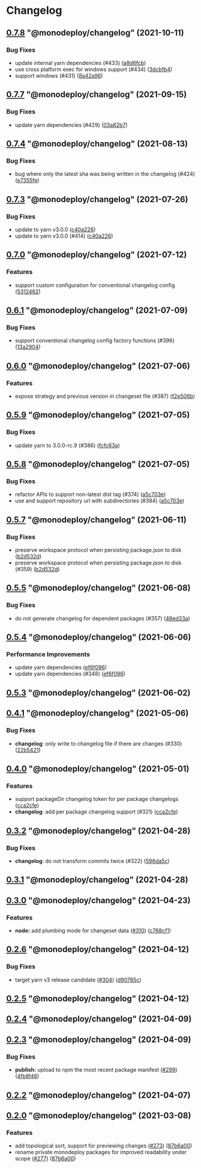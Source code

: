 # Changelog

<!-- MONODEPLOY:BELOW -->

## [0.7.8](https://github.com/tophat/monodeploy/compare/@monodeploy/changelog@0.7.7...@monodeploy/changelog@0.7.8) "@monodeploy/changelog" (2021-10-11)<a name="0.7.8"></a>

### Bug Fixes

* update internal yarn dependencies (#433) ([a8d6fcb](https://github.com/tophat/monodeploy/commits/a8d6fcb))
* use cross platform exec for windows support (#434) ([3dcbfb4](https://github.com/tophat/monodeploy/commits/3dcbfb4))
* support windows (#431) ([8a42a96](https://github.com/tophat/monodeploy/commits/8a42a96))




## [0.7.7](https://github.com/tophat/monodeploy/compare/@monodeploy/changelog@0.7.6...@monodeploy/changelog@0.7.7) "@monodeploy/changelog" (2021-09-15)<a name="0.7.7"></a>

### Bug Fixes

* update yarn dependencies (#429) ([03a82b7](https://github.com/tophat/monodeploy/commits/03a82b7))




## [0.7.4](https://github.com/tophat/monodeploy/compare/@monodeploy/changelog@0.7.3...@monodeploy/changelog@0.7.4) "@monodeploy/changelog" (2021-08-13)<a name="0.7.4"></a>

### Bug Fixes

* bug where only the latest sha was being written in the changelog (#424) ([e7355fe](https://github.com/tophat/monodeploy/commits/e7355fe))




## [0.7.3](https://github.com/tophat/monodeploy/compare/@monodeploy/changelog@0.7.2...@monodeploy/changelog@0.7.3) "@monodeploy/changelog" (2021-07-26)<a name="0.7.3"></a>

### Bug Fixes

* update to yarn v3.0.0 ([c40a226](https://github.com/tophat/monodeploy/commits/c40a226))
* update to yarn v3.0.0 (#414) ([c40a226](https://github.com/tophat/monodeploy/commits/c40a226))




## [0.7.0](https://github.com/tophat/monodeploy/compare/@monodeploy/changelog@0.6.1...@monodeploy/changelog@0.7.0) "@monodeploy/changelog" (2021-07-12)<a name="0.7.0"></a>

### Features

* support custom configuration for conventional changelog config ([5312462](https://github.com/tophat/monodeploy/commits/5312462))




## [0.6.1](https://github.com/tophat/monodeploy/compare/@monodeploy/changelog@0.6.0...@monodeploy/changelog@0.6.1) "@monodeploy/changelog" (2021-07-09)<a name="0.6.1"></a>

### Bug Fixes

* support conventional changelog config factory functions (#396) ([13a2904](https://github.com/tophat/monodeploy/commits/13a2904))




## [0.6.0](https://github.com/tophat/monodeploy/compare/@monodeploy/changelog@0.5.9...@monodeploy/changelog@0.6.0) "@monodeploy/changelog" (2021-07-06)<a name="0.6.0"></a>

### Features

* expose strategy and previous version in changeset file (#387) ([f2e506b](https://github.com/tophat/monodeploy/commits/f2e506b))




## [0.5.9](https://github.com/tophat/monodeploy/compare/@monodeploy/changelog@0.5.8...@monodeploy/changelog@0.5.9) "@monodeploy/changelog" (2021-07-05)<a name="0.5.9"></a>

### Bug Fixes

* update yarn to 3.0.0-rc.9 (#386) ([fcfc63a](https://github.com/tophat/monodeploy/commits/fcfc63a))




## [0.5.8](https://github.com/tophat/monodeploy/compare/@monodeploy/changelog@0.5.7...@monodeploy/changelog@0.5.8) "@monodeploy/changelog" (2021-07-05)<a name="0.5.8"></a>

### Bug Fixes

* refactor APIs to support non-latest dist tag (#374) ([a5c703e](https://github.com/tophat/monodeploy/commits/a5c703e))
* use and support repository url with subdirectories (#384) ([a5c703e](https://github.com/tophat/monodeploy/commits/a5c703e))




## [0.5.7](https://github.com/tophat/monodeploy/compare/@monodeploy/changelog@0.5.6...@monodeploy/changelog@0.5.7) "@monodeploy/changelog" (2021-06-11)<a name="0.5.7"></a>

### Bug Fixes

* preserve workspace protocol when persisting package.json to disk ([b2d532d](https://github.com/tophat/monodeploy/commits/b2d532d))
* preserve workspace protocol when persisting package.json to disk (#359) ([b2d532d](https://github.com/tophat/monodeploy/commits/b2d532d))




## [0.5.5](https://github.com/tophat/monodeploy/compare/@monodeploy/changelog@0.5.4...@monodeploy/changelog@0.5.5) "@monodeploy/changelog" (2021-06-08)<a name="0.5.5"></a>

### Bug Fixes

* do not generate changelog for dependent packages (#357) ([48ed33a](https://github.com/tophat/monodeploy/commits/48ed33a))




## [0.5.4](https://github.com/tophat/monodeploy/compare/@monodeploy/changelog@0.5.3...@monodeploy/changelog@0.5.4) "@monodeploy/changelog" (2021-06-06)<a name="0.5.4"></a>

### Performance Improvements

* update yarn dependencies ([ef6f096](https://github.com/tophat/monodeploy/commits/ef6f096))
* update yarn dependencies (#348) ([ef6f096](https://github.com/tophat/monodeploy/commits/ef6f096))




## [0.5.3](https://github.com/tophat/monodeploy/compare/@monodeploy/changelog@0.5.2...@monodeploy/changelog@0.5.3) "@monodeploy/changelog" (2021-06-02)<a name="0.5.3"></a>



## [0.4.1](https://github.com/tophat/monodeploy/compare/@monodeploy/changelog@0.4.0...@monodeploy/changelog@0.4.1) "@monodeploy/changelog" (2021-05-06)<a name="0.4.1"></a>

### Bug Fixes

* **changelog**: only write to changelog file if there are changes (#330) ([22b5421](https://github.com/tophat/monodeploy/commits/22b5421))




## [0.4.0](https://github.com/tophat/monodeploy/compare/@monodeploy/changelog@0.3.2...@monodeploy/changelog@0.4.0) "@monodeploy/changelog" (2021-05-01)<a name="0.4.0"></a>

### Features

* support packageDir changelog token for per package changelogs ([cca2cfe](https://github.com/tophat/monodeploy/commits/cca2cfe))
* **changelog**: add per package changelog support (#321) ([cca2cfe](https://github.com/tophat/monodeploy/commits/cca2cfe))


## [0.3.2](https://github.com/tophat/monodeploy/compare/@monodeploy/changelog@0.3.1...@monodeploy/changelog@0.3.2) "@monodeploy/changelog" (2021-04-28)<a name="0.3.2"></a>

### Bug Fixes

* **changelog**: do not transform commits twice (#322) ([596da5c](https://github.com/tophat/monodeploy/commits/596da5c))


## [0.3.1](https://github.com/tophat/monodeploy/compare/@monodeploy/changelog@0.3.0...@monodeploy/changelog@0.3.1) "@monodeploy/changelog" (2021-04-28)<a name="0.3.1"></a>


## [0.3.0](https://github.com/tophat/monodeploy/compare/@monodeploy/changelog@0.2.6...@monodeploy/changelog@0.3.0) "@monodeploy/changelog" (2021-04-23)<a name="0.3.0"></a>

### Features

* **node:** add plumbing mode for changeset data ([#310](https://github.com/tophat/monodeploy/issues/310)) ([c768cf1](https://github.com/tophat/monodeploy/commits/c768cf1))


## [0.2.6](https://github.com/tophat/monodeploy/compare/@monodeploy/changelog@0.2.5...@monodeploy/changelog@0.2.6) "@monodeploy/changelog" (2021-04-12)<a name="0.2.6"></a>

### Bug Fixes

* target yarn v3 release candidate ([#304](https://github.com/tophat/monodeploy/issues/304)) ([d90765c](https://github.com/tophat/monodeploy/commits/d90765c))


## [0.2.5](https://github.com/tophat/monodeploy/compare/@monodeploy/changelog@0.2.4...@monodeploy/changelog@0.2.5) "@monodeploy/changelog" (2021-04-12)<a name="0.2.5"></a>


## [0.2.4](https://github.com/tophat/monodeploy/compare/@monodeploy/changelog@0.2.3...@monodeploy/changelog@0.2.4) "@monodeploy/changelog" (2021-04-09)<a name="0.2.4"></a>


## [0.2.3](https://github.com/tophat/monodeploy/compare/@monodeploy/changelog@0.2.2...@monodeploy/changelog@0.2.3) "@monodeploy/changelog" (2021-04-09)<a name="0.2.3"></a>

### Bug Fixes

* **publish:** upload to npm the most recent package manifest ([#299](https://github.com/tophat/monodeploy/issues/299)) ([4fb8f46](https://github.com/tophat/monodeploy/commits/4fb8f46))


## [0.2.2](https://github.com/tophat/monodeploy/compare/@monodeploy/changelog@0.2.1...@monodeploy/changelog@0.2.2) "@monodeploy/changelog" (2021-04-07)<a name="0.2.2"></a>


## [0.2.0](https://github.com/tophat/monodeploy/compare/@monodeploy/changelog@0.1.1...@monodeploy/changelog@0.2.0) "@monodeploy/changelog" (2021-03-08)<a name="0.2.0"></a>

### Features

* add topological sort, support for previewing changes ([#273](https://github.com/tophat/monodeploy/issues/273)) ([87b6a00](https://github.com/tophat/monodeploy/commits/87b6a00))
* rename private monodeploy packages for improved readability under scope ([#277](https://github.com/tophat/monodeploy/issues/277)) ([87b6a00](https://github.com/tophat/monodeploy/commits/87b6a00))
